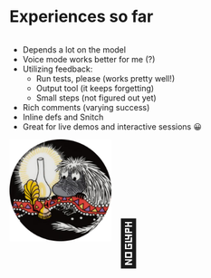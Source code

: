 <div class="slide">

# Experiences so far

<div class="gutters-10 row">
<div class="bullet-column column">

- Depends a lot on the model
- Voice mode works better for me (?)
- Utilizing feedback:
  - Run tests, please (works pretty well!)
  - Output tool (it keeps forgetting)
  - Small steps (not figured out yet)
- Rich comments (varying success)
- Inline defs and Snitch
- Great for live demos and interactive sessions 😀

</div>
<div class="image-column center">
  <img src="images/pappapez.png" alt="Pappapez mascot" style="max-width: 180px; margin-bottom: 32px;" />
  <span style="font-size: 5rem; line-height: 1;">🎤</span>
</div>
</div>
</div>
